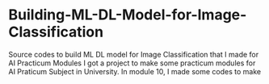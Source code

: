 # Building-ML-DL-Model-for-Image-Classification
Source codes to build ML DL model for Image Classification that I made for AI Practicum Modules
I got a project to make some practicum modules for AI Praticum Subject in University. In module 10, I made some codes to make 
